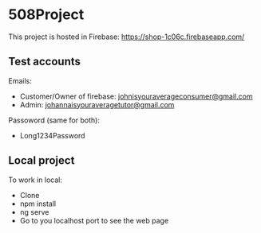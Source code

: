 # 508Project
This project is hosted in Firebase: https://shop-1c06c.firebaseapp.com/

## Test accounts
Emails:
- Customer/Owner of firebase: johnisyouraverageconsumer@gmail.com
- Admin: johannaisyouraveragetutor@gmail.com

Passoword (same for both): 
- Long1234Password

## Local project
To work in local: 
- Clone
- npm install
- ng serve
- Go to you localhost port to see the web page